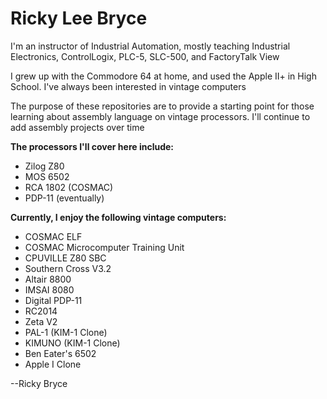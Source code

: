 <h1>Ricky Lee Bryce</h1>
<p>I'm an instructor of Industrial Automation, mostly teaching Industrial Electronics, ControlLogix, PLC-5, SLC-500, and FactoryTalk View</p>
<p>I grew up with the Commodore 64 at home, and used the Apple II+ in High School.  I've always been interested in vintage computers</p>
<p>The purpose of these repositories are to provide a starting point for those learning about assembly language on vintage processors.  I'll continue to add assembly projects over time</p>
<p><b>The processors I'll cover here include:</b>
<ul>
  <li>Zilog Z80</li>
  <li>MOS 6502</li>
  <li>RCA 1802 (COSMAC)</li>
  <li>PDP-11 (eventually)</li>
</ul>
<p><b>Currently, I enjoy the following vintage computers:</b>
<ul>
  <li>COSMAC ELF</li>
  <li>COSMAC Microcomputer Training Unit</li>
  <li>CPUVILLE Z80 SBC</li>
  <li>Southern Cross V3.2</li>
  <li>Altair 8800</li>
  <li>IMSAI 8080</li>
  <li>Digital PDP-11</li>
  <li>RC2014</li>
  <li>Zeta V2</li>
  <li>PAL-1 (KIM-1 Clone)</li>
  <li>KIMUNO (KIM-1 Clone)</li>
  <li>Ben Eater's 6502</li>
  <li>Apple I Clone</li>
</ul>
<p>
--Ricky Bryce
